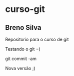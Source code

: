 curso-git
=========

Breno Silva
-----------

Repositorio para o curso de git

Testando o git =)

git commit -am 


Nova versão ;)
